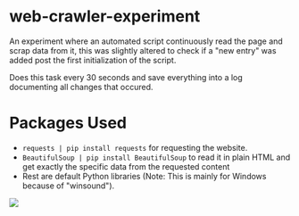 # web-crawler-experiment

An experiment where an automated script continuously read the page and scrap data from it, this was slightly altered to check if a "new entry" was added post the first initialization of the script.

Does this task every 30 seconds and save everything into a log documenting all changes that occured.

# Packages Used

* `requests | pip install requests` for requesting the website.
* `BeautifulSoup | pip install BeautifulSoup` to read it in plain HTML and get exactly the specific data from the requested content
* Rest are default Python libraries (Note: This is mainly for Windows because of "winsound").

![](https://i.imgur.com/9IGfjq1.png)
